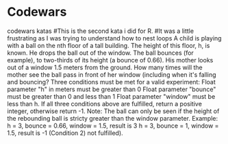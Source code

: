 # Codewars
codewars katas
#This is the second kata i did for R. 
#It was a little frustrating as I was trying to understand how to nest loops
A child is playing with a ball on the nth floor of a tall building. The height of this floor, h, is known. 
He drops the ball out of the window. The ball bounces (for example), to two-thirds of its height (a bounce of 0.66).
His mother looks out of a window 1.5 meters from the ground.
How many times will the mother see the ball pass in front of her window (including when it's falling and bouncing?
Three conditions must be met for a valid experiment:
Float parameter "h" in meters must be greater than 0
Float parameter "bounce" must be greater than 0 and less than 1
Float parameter "window" must be less than h.
If all three conditions above are fulfilled, return a positive integer, otherwise return -1.
Note: The ball can only be seen if the height of the rebounding ball is stricty greater than the window parameter.
Example:
h = 3, bounce = 0.66, window = 1.5, result is 3
h = 3, bounce = 1, window = 1.5, result is -1 (Condition 2) not fulfilled).
